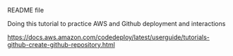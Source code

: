 README file

Doing this tutorial to practice AWS and Github deployment and interactions

https://docs.aws.amazon.com/codedeploy/latest/userguide/tutorials-github-create-github-repository.html